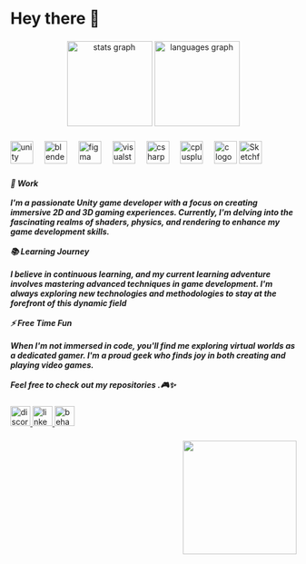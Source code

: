 <h1 align="left">Hey there 👋</h1>

###

<div align="center">
  <img src="https://github-readme-stats.vercel.app/api?username=M3go2&hide_title=false&hide_rank=false&show_icons=true&include_all_commits=true&count_private=true&disable_animations=false&theme=dracula&locale=en&hide_border=false" height="150" alt="stats graph"  />
  <img src="https://github-readme-stats.vercel.app/api/top-langs?username=M3go2&locale=en&hide_title=false&layout=compact&card_width=320&langs_count=5&theme=dracula&hide_border=false" height="150" alt="languages graph"  />
</div>

###

<div align="left">
  <img src="https://cdn.jsdelivr.net/gh/devicons/devicon/icons/unity/unity-original.svg" height="40" alt="unity logo"  />
  <img width="12" />
  <img src="https://cdn.jsdelivr.net/gh/devicons/devicon/icons/blender/blender-original.svg" height="40" alt="blender logo"  />
  <img width="12" />
  <img src="https://cdn.jsdelivr.net/gh/devicons/devicon/icons/figma/figma-original.svg" height="40" alt="figma logo"  />
  <img width="12" />
  <img src="https://cdn.jsdelivr.net/gh/devicons/devicon/icons/visualstudio/visualstudio-plain.svg" height="40" alt="visualstudio logo"  />
  <img width="12" />
  <img src="https://cdn.jsdelivr.net/gh/devicons/devicon/icons/csharp/csharp-original.svg" height="40" alt="csharp logo"  />
  <img width="12" />
  <img src="https://cdn.jsdelivr.net/gh/devicons/devicon/icons/cplusplus/cplusplus-original.svg" height="40" alt="cplusplus logo"  />
  <img width="12" />
  <img src="https://cdn.jsdelivr.net/gh/devicons/devicon/icons/c/c-original.svg" height="40" alt="c logo"  />
 <a href="https://sketchfab.com/mego3g"><img src="https://static.sketchfab.com/static/builds/web/dist/static/assets/images/favicon/a81e1fd93fc053fed8a5f56640f886f8-v2.png"   
 height="40" alt="Sketchfab logo"></a>
  
</div>

###

<h5 align="left">🔭 Work<br><br>I'm a passionate Unity game developer with a focus on creating immersive 2D and 3D gaming experiences. Currently, I'm delving into the fascinating realms of shaders, physics, and rendering to enhance my game development skills.<br><br>📚 Learning Journey<br><br>I believe in continuous learning, and my current learning adventure involves mastering advanced techniques in game development. I'm always exploring new technologies and methodologies to stay at the forefront of this dynamic field<br><br>⚡ Free Time Fun<br><br>When I'm not immersed in code, you'll find me exploring virtual worlds as a dedicated gamer. I'm a proud geek who finds joy in both creating and playing video games.<br><br>Feel free to check out my repositories .🎮✨</h5>

###

<div align="left">
  <a href="discordapp.com/users/319319744576487434" target="_blank">
    <img src="https://img.shields.io/static/v1?message=Discord&logo=discord&label=&color=7289DA&logoColor=white&labelColor=&style=for-the-badge" height="35" alt="discord logo"  />
  </a>
  <a href="https://www.linkedin.com/in/mohamed-abdelmegid-0ba3b11a2/" target="_blank">
    <img src="https://img.shields.io/static/v1?message=LinkedIn&logo=linkedin&label=&color=0077B5&logoColor=white&labelColor=&style=for-the-badge" height="35" alt="linkedin logo"  />
  </a>
  <a href="https://www.behance.net/imfrag" target="_blank">
    <img src="https://img.shields.io/static/v1?message=Behance&logo=behance&label=&color=1769ff&logoColor=white&labelColor=&style=for-the-badge" height="35" alt="behance logo"  />
  </a>
</div>

###

<img align="right" height="200" src="https://gifdb.com/images/high/lofi-rooftop-study-night-chill-lqcvkej9ymld5zbv.gif"  />

###
